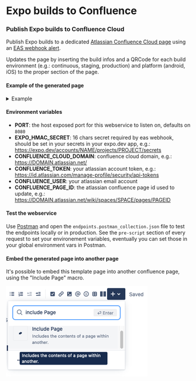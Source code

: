 # Expo builds to Confluence

### Publish Expo builds to Confluence Cloud

Publish Expo builds to a dedicated [Atlassian Confluence Cloud page](https://support.atlassian.com/confluence-cloud/docs/create-edit-and-publish-a-page/) using an [EAS webhook alert](https://docs.expo.dev/eas/webhooks/).

Updates the page by inserting the build infos and a QRCode for each build environment (e.g.: continuous, staging, production) and platform (android, iOS) to the proper section of the page.

#### Example of the generated page
<details>
  <summary>Example</summary>
  <img src="example.png" />
</details>

#### Environment variables
- **PORT**: the host exposed port for this webservice to listen on, defaults on `8080`
- **EXPO_HMAC_SECRET**: 16 chars secret required by eas webhook, should be set in your secrets in your expo.dev app, e.g.: https://expo.dev/accounts/NAME/projects/PROJECT/secrets
- **CONFLUENCE_CLOUD_DOMAIN**: confluence cloud domain, e.g.: https://DOMAIN.atlassian.net/
- **CONFLUENCE_TOKEN**: your atlassian account token, e.g.: https://id.atlassian.com/manage-profile/security/api-tokens
- **CONFLUENCE_USER**: your atlassian email account
- **CONFLUENCE_PAGE_ID**: the atlassian confluence page id used to update, e.g.: https://DOMAIN.atlassian.net/wiki/spaces/SPACE/pages/PAGEID

#### Test the webservice
Use [Postman](https://www.postman.com/downloads/) and open the `endpoints.postman_collection.json` file to test the endpoints locally or in production. See the `pre-script` section of every request to set your environement variables, eventually you can set those in your global environment vars in Postman.

#### Embed the generated page into another page

It's possible to embed this template page into another confluence page, using the "Include Page" macro.

![includepage](includepage.png)
